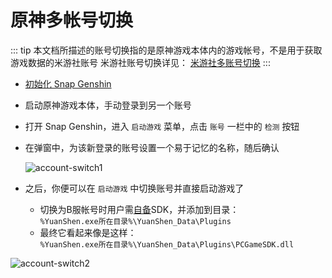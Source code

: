 # 原神多帐号切换

::: tip
本文档所描述的账号切换指的是原神游戏本体内的游戏帐号，不是用于获取游戏数据的米游社账号
米游社账号切换详见： [米游社多账号切换](./mhy-account-switch.md)
:::

- [初始化 Snap Genshin](./game-launcher.md)

- 启动原神游戏本体，手动登录到另一个账号

- 打开 Snap Genshin，进入 `启动游戏` 菜单，点击 `账号` 一栏中的 `检测` 按钮

- 在弹窗中，为该新登录的账号设置一个易于记忆的名称，随后确认

  ![account-switch1](https://img.snapgenshin.com/imgs/2022/03/588f2f6b8ac947d3.png)

- 之后，你便可以在 `启动游戏` 中切换账号并直接启动游戏了
  - 切换为B服帐号时用户需[自备](https://resource.snapgenshin.com/Plugins/B%E6%9C%8DSDK.zip)SDK，并添加到目录：  
  `%YuanShen.exe所在目录%\YuanShen_Data\Plugins`
  - 最终它看起来像是这样：  
  `%YuanShen.exe所在目录%\YuanShen_Data\Plugins\PCGameSDK.dll`
  
![account-switch2](https://img.snapgenshin.com/imgs/2022/03/790946469c919d40.png)
